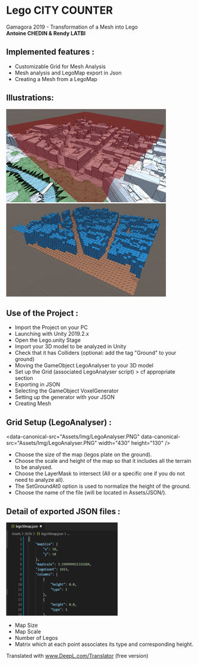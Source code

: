# Lego CITY COUNTER
Gamagora 2019 - Transformation of a Mesh into Lego<br>
**Antoine CHEDIN & Rendy LATBI**

## Implemented features :
- Customizable Grid for Mesh Analysis
- Mesh analysis and LegoMap export in Json
- Creating a Mesh from a LegoMap

## Illustrations: 
<img src="Assets/Img/Terrain.PNG" data-canonical-src="Assets/Img/Terrain.PNG" width="430" height="250" /> <img src="Assets/Img/Lego.PNG" data-canonical-src="Assets/Img/Lego.PNG" width="430" height="250" />

## Use of the Project :
- Import the Project on your PC
- Launching with Unity 2019.2.x
- Open the Lego.unity Stage
- Import your 3D model to be analyzed in Unity
- Check that it has Colliders (optional: add the tag "Ground" to your ground)
- Moving the GameObject LegoAnalyser to your 3D model
- Set up the Grid (associated LegoAnalyser script) > cf appropriate section
- Exporting in JSON
- Selecting the GameObject VoxelGenerator
- Setting up the generator with your JSON
- Creating Mesh

## Grid Setup (LegoAnalyser) :
<data-canonical-src="Assets/Img/LegoAnalyser.PNG" data-canonical-src="Assets/Img/LegoAnalyser.PNG" width="430" height="130" /><br>
- Choose the size of the map (legos plate on the ground).
- Choose the scale and height of the map so that it includes all the terrain to be analysed.
- Choose the LayerMask to intersect (All or a specific one if you do not need to analyze all).
- The SetGroundAt0 option is used to normalize the height of the ground.
- Choose the name of the file (will be located in Assets/JSON/).

## Detail of exported JSON files :
<img src="Assets/Img/JSON.PNG" data-canonical-src="Assets/Img/JSON.PNG" width="300" height="250" /><br>
- Map Size
- Map Scale
- Number of Legos
- Matrix which at each point associates its type and corresponding height.

Translated with www.DeepL.com/Translator (free version)